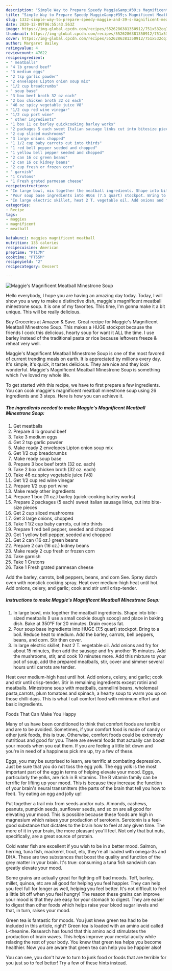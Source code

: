 ```yaml
---
description: "Simple Way to Prepare Speedy Maggie&amp;#39;s Magnificent Meatball Minestrone Soup"
title: "Simple Way to Prepare Speedy Maggie&amp;#39;s Magnificent Meatball Minestrone Soup"
slug: 1332-simple-way-to-prepare-speedy-maggie-and-39-s-magnificent-meatball-minestrone-soup
date: 2020-12-09T06:55:43.563Z
image: https://img-global.cpcdn.com/recipes/5526286381350912/751x532cq70/maggies-magnificent-meatball-minestrone-soup-recipe-main-photo.jpg
thumbnail: https://img-global.cpcdn.com/recipes/5526286381350912/751x532cq70/maggies-magnificent-meatball-minestrone-soup-recipe-main-photo.jpg
cover: https://img-global.cpcdn.com/recipes/5526286381350912/751x532cq70/maggies-magnificent-meatball-minestrone-soup-recipe-main-photo.jpg
author: Margaret Bailey
ratingvalue: 4
reviewcount: 47622
recipeingredient:
- " meatballs"
- "4 lb ground beef"
- "3 medium eggs"
- "2 tsp garlic powder"
- "2 envelopes Lipton onion soup mix"
- "1/2 cup breadcrumbs"
- " soup base"
- "3 box beef broth 32 oz each"
- "2 box chicken broth 32 oz each"
- "46 oz spicy vegetable juice V8"
- "1/2 cup red wine vinegar"
- "1/2 cup port wine"
- " other ingredients"
- "1 box 11 oz barley quickcooking barley works"
- "2 packages 5 each sweet Italian sausage links cut into bitesize pieces"
- "2 cup sliced mushrooms"
- "3 large onions chopped"
- "1 1/2 cup baby carrots cut into thirds"
- "1 red bell pepper seeded and chopped"
- "1 yellow bell pepper seeded and chopped"
- "2 can 16 oz green beans"
- "2 can 16 oz kidney beans"
- "2 cup fresh or frozen corn"
- " garnish"
- "1 Crutons"
- "1 Fresh grated parmesan cheese"
recipeinstructions:
- "In large bowl, mix together the meatball ingredients. Shape into bite-sized meatballs (I use a small cookie dough scoop) and place in baking dish. Bake at 350°F for 20 minutes. Drain excess fat."
- "Pour soup base ingredients into HUGE (7.5 quart) stockpot. Bring to a boil. Reduce heat to medium. Add the barley, carrots, bell peppers, beans, and corn. Stir then cover."
- "In large electric skillet, heat 2 T. vegetable oil. Add onions and fry for about 15 minutes, then add the sausage and fry another 15 minutes. Add the mushrooms, stir, and cook 10 minutes more. Add this mixture to your pot of soup, add the prepared meatballs, stir, cover and simmer several hours until carrots are tender."
categories:
- Recipe
tags:
- maggies
- magnificent
- meatball

katakunci: maggies magnificent meatball 
nutrition: 135 calories
recipecuisine: American
preptime: "PT17M"
cooktime: "PT55M"
recipeyield: "2"
recipecategory: Dessert

---
```



![Maggie&#39;s Magnificent Meatball Minestrone Soup](https://img-global.cpcdn.com/recipes/5526286381350912/751x532cq70/maggies-magnificent-meatball-minestrone-soup-recipe-main-photo.jpg)

Hello everybody, I hope you are having an amazing day today. Today, I will show you a way to make a distinctive dish, maggie&#39;s magnificent meatball minestrone soup. It is one of my favorites. This time, I'm gonna make it a bit unique. This will be really delicious.

Buy Groceries at Amazon &amp; Save. Great recipe for Maggie&#39;s Magnificent Meatball Minestrone Soup. This makes a HUGE stockpot because the friends I cook this delicious, hearty soup for want it ALL the time. I use barley instead of the traditional pasta or rice because leftovers freeze &amp; reheat very well.

Maggie&#39;s Magnificent Meatball Minestrone Soup is one of the most favored of current trending meals on earth. It is appreciated by millions every day. It's simple, it's quick, it tastes delicious. They are nice and they look wonderful. Maggie&#39;s Magnificent Meatball Minestrone Soup is something which I've loved my whole life.


To get started with this recipe, we have to first prepare a few ingredients. You can cook maggie&#39;s magnificent meatball minestrone soup using 26 ingredients and 3 steps. Here is how you can achieve it.

<!--inarticleads1-->

##### The ingredients needed to make Maggie&#39;s Magnificent Meatball Minestrone Soup:

1. Get  meatballs
1. Prepare 4 lb ground beef
1. Take 3 medium eggs
1. Get 2 tsp garlic powder
1. Make ready 2 envelopes Lipton onion soup mix
1. Get 1/2 cup breadcrumbs
1. Make ready  soup base
1. Prepare 3 box beef broth (32 oz. each)
1. Take 2 box chicken broth (32 oz. each)
1. Take 46 oz spicy vegetable juice (V8)
1. Get 1/2 cup red wine vinegar
1. Prepare 1/2 cup port wine
1. Make ready  other ingredients
1. Prepare 1 box (11 oz.) barley (quick-cooking barley works)
1. Prepare 2 packages (5 each) sweet Italian sausage links, cut into bite-size pieces
1. Get 2 cup sliced mushrooms
1. Get 3 large onions, chopped
1. Take 1 1/2 cup baby carrots, cut into thirds
1. Prepare 1 red bell pepper, seeded and chopped
1. Get 1 yellow bell pepper, seeded and chopped
1. Get 2 can (16 oz.) green beans
1. Prepare 2 can (16 oz.) kidney beans
1. Make ready 2 cup fresh or frozen corn
1. Take  garnish
1. Take 1 Crutons
1. Take 1 Fresh grated parmesan cheese


Add the barley, carrots, bell peppers, beans, and corn See. Spray dutch oven with nonstick cooking spray. Heat over medium-high heat until hot. Add onions, celery, and garlic; cook and stir until crisp-tender. 

<!--inarticleads2-->

##### Instructions to make Maggie&#39;s Magnificent Meatball Minestrone Soup:

1. In large bowl, mix together the meatball ingredients. Shape into bite-sized meatballs (I use a small cookie dough scoop) and place in baking dish. Bake at 350°F for 20 minutes. Drain excess fat.
1. Pour soup base ingredients into HUGE (7.5 quart) stockpot. Bring to a boil. Reduce heat to medium. Add the barley, carrots, bell peppers, beans, and corn. Stir then cover.
1. In large electric skillet, heat 2 T. vegetable oil. Add onions and fry for about 15 minutes, then add the sausage and fry another 15 minutes. Add the mushrooms, stir, and cook 10 minutes more. Add this mixture to your pot of soup, add the prepared meatballs, stir, cover and simmer several hours until carrots are tender.


Heat over medium-high heat until hot. Add onions, celery, and garlic; cook and stir until crisp-tender. Stir in remaining ingredients except rotini and meatballs. Minestrone soup with meatballs, cannellini beans, wholemeal pasta,carrots, plum tomatoes and spinach, a hearty soup to warm you up on those chilli days. This is what l call comfort food with minimum effort and basic ingredients. 

Foods That Can Make You Happy


Many of us have been conditioned to think that comfort foods are terrible and are to be avoided. Sometimes, if your comfort food is made of candy or other junk foods, this is true. Otherwise, comfort foods could be extremely nutritious and good for you. There are several foods that actually can boost your moods when you eat them. If you are feeling a little bit down and you're in need of a happiness pick me up, try a few of these.

Eggs, you may be surprised to learn, are terrific at combating depression. Just be sure that you do not toss the egg yolk. The egg yolk is the most important part of the egg in terms of helping elevate your mood. Eggs, particularly the yolks, are rich in B vitamins. The B vitamin family can be terrific for lifting up your mood. This is because they increase the function of your brain's neural transmitters (the parts of the brain that tell you how to feel). Try eating an egg and jolly up!

Put together a trail mix from seeds and/or nuts. Almonds, cashews, peanuts, pumpkin seeds, sunflower seeds, and so on are all good for elevating your mood. This is possible because these foods are high in magnesium which raises your production of serotonin. Serotonin is a feel-good substance that dictates to the brain how to feel at any given time. The more of it in your brain, the more pleasant you'll feel. Not only that but nuts, specifically, are a great source of protein.

Cold water fish are excellent if you wish to be in a better mood. Salmon, herring, tuna fish, mackerel, trout, etc, they're all loaded with omega-3s and DHA. These are two substances that boost the quality and function of the grey matter in your brain. It's true: consuming a tuna fish sandwich can greatly elevate your mood. 

Some grains are actually great for fighting off bad moods. Teff, barley, millet, quinoa, etc are all good for helping you feel happier. They can help you feel full for longer as well, helping you feel better. It's not difficult to feel a little bit off when you feel hungry! The reason these grains can improve your mood is that they are easy for your stomach to digest. They are easier to digest than other foods which helps raise your blood sugar levels and that, in turn, raises your mood.

Green tea is fantastic for moods. You just knew green tea had to be included in this article, right? Green tea is loaded with an amino acid called L-theanine. Research has found that this amino acid stimulates the production of brain waves. This helps improve your mental acuity while relaxing the rest of your body. You knew that green tea helps you become healthier. Now you are aware that green tea can help you be happier also!

You can see, you don't have to turn to junk food or foods that are terrible for you just so to feel better! Try  a few  of  these  hints  instead.

